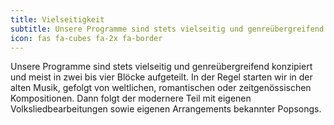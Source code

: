 ```yaml
---
title: Vielseitigkeit
subtitle: Unsere Programme sind stets vielseitig und genreübergreifend.
icon: fas fa-cubes fa-2x fa-border
---
```


Unsere Programme sind stets vielseitig und genreübergreifend konzipiert und meist in zwei bis vier Blöcke aufgeteilt. In der Regel starten wir in der alten Musik, gefolgt von weltlichen, romantischen oder zeitgenössischen Kompositionen. Dann folgt der modernere Teil mit eigenen Volksliedbearbeitungen sowie eigenen Arrangements bekannter Popsongs.